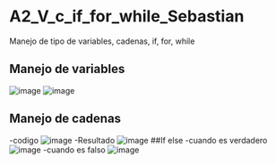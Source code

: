 # A2_V_c_if_for_while_Sebastian
Manejo de tipo de variables, cadenas, if, for, while
## Manejo de variables
![image](https://github.com/user-attachments/assets/0730b640-9bb8-4a9f-ad8e-d1928835fee5)
![image](https://github.com/user-attachments/assets/750e4bed-2eec-41ed-ab38-f1904f1eb61d)
 ## Manejo de cadenas
 -codigo
 ![image](https://github.com/user-attachments/assets/9b260bec-4dc8-448f-80b4-73f218bd393f)
-Resultado
![image](https://github.com/user-attachments/assets/0bf1a025-6efe-4d43-9e19-e3f6c6c36a0d)
##If else
-cuando es verdadero
![image](https://github.com/user-attachments/assets/4b84ac65-4521-4b68-ab94-7521717e8466)
-cuando es falso
![image](https://github.com/user-attachments/assets/b4313d7b-f23e-4eb5-ade4-10db104a128d)

